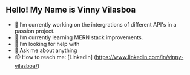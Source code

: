 ## Hello! My Name is Vinny Vilasboa

- 🔭 I’m currently working on the intergrations of different API's in a passion project.
- 🌱 I’m currently learning MERN stack improvements.
- 🤔 I’m looking for help with 
- 💬 Ask me about anything
- 📫 How to reach me: [LinkedIn] (https://www.linkedin.com/in/vinny-vilasboa/)

